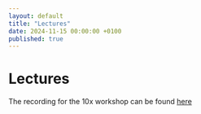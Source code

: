 ```yaml
---
layout: default
title: "Lectures"
date: 2024-11-15 00:00:00 +0100
published: true
---
```

# Lectures

The recording for the 10x workshop can be found [here](https://youtu.be/P_ypN3VisEI)
